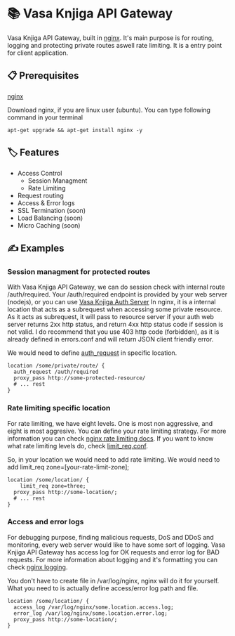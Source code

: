 # 📚 Vasa Knjiga API Gateway
Vasa Knjiga API Gateway, built in [nginx](https://nginx.com/). It's main purpose is for routing, logging and protecting private routes aswell rate limiting. It is a entry point for client application.

## 📋 Prerequisites
[nginx](https://nginx.com/)

Download nginx, if you are linux user (ubuntu). You can type following command in your terminal 

```
apt-get upgrade && apt-get install nginx -y
```

## 🏷️ Features
- Access Control
  - Session Managment
  - Rate Limiting
- Request routing
- Access & Error logs
- SSL Termination (soon)
- Load Balancing (soon)
- Micro Caching (soon)

## ✍️ Examples

### Session managment for protected routes
With Vasa Knjiga API Gateway, we can do session check with internal route /auth/required.
Your /auth/required endpoint is provided by your web server (nodejs), or you can use [Vasa Knjiga Auth Server](https://github.com/vojinpavlovic/vasaknjiga_auth)
In nginx, it is a internal location that acts as a subrequest when accessing some private resource.
As it acts as subrequest, it will pass to resource server if your auth web server returns 2xx http status, and return 4xx http status code if session is not valid.
I do recommend that you use 403 http code (forbidden), as it is already defined in errors.conf and will return JSON client friendly error.

We would need to define [auth_request](https://nginx.org/en/docs/http/ngx_http_auth_request_module.html) in specific location.


```
location /some/private/route/ {
  auth_request /auth/required
  proxy_pass http://some-protected-resource/
  # ... rest
}
```

### Rate limiting specific location

For rate limiting, we have eight levels. One is most non aggressive, and eight is most aggresive. You can define your rate limiting strategy. For more information you can check [nginx rate limiting docs](https://docs.nginx.com/nginx/admin-guide/security-controls/controlling-access-proxied-http/).
If you want to know what rate limiting levels do, check [limit_req.conf](https://github.com/vojinpavlovic/vasaknjiga_gateway/blob/main/limit_req.conf).

So, in your location we would need to add rate limiting. We would need to add limit_req zone=[your-rate-limit-zone];

```
location /some/location/ {
	limit_req zone=three;
  proxy_pass http://some-location/;
  # ... rest
}
```

### Access and error logs

For debugging purpose, finding malicious requests, DoS and DDoS and monitoring, every web server would like to have some sort of logging. Vasa Knjiga API Gateway has access log for OK requests and error log for BAD requests. For more information about logging and it's formatting you can check [nginx logging](https://docs.nginx.com/nginx/admin-guide/monitoring/logging/).

You don't have to create file in /var/log/nginx, nginx will do it for yourself. What you need to is actually define access/error log path and file.

```
location /some/location/ {
  access_log /var/log/nginx/some.location.access.log;
  error_log /var/log/nginx/some.location.error.log;
  proxy_pass http://some-location/;
}
```
